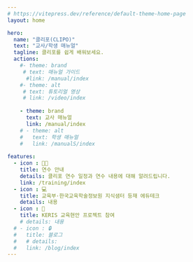 ```yaml
---
# https://vitepress.dev/reference/default-theme-home-page
layout: home

hero:
  name: "클리포(CLIPO)"
  text: "교사/학생 매뉴얼"
  tagline: 클리포를 쉽게 배워보세요.
  actions:
    #- theme: brand
     # text: 매뉴얼 가이드
      #link: /manual/index
    #- theme: alt
     # text: 튜토리얼 영상
     # link: /video/index
    
    - theme: brand
      text: 교사 매뉴얼
      link: /manual/index
    # - theme: alt
    #   text: 학생 매뉴얼
    #   link: /manualS/index
  
features:
  - icon : 🧑‍🏫
    title: 연수 안내
    details: 클리포 연수 일정과 연수 내용에 대해 알려드립니다.
    link: /training/index
  - icon : 💻
    title: 교육부·한국교육학술정보원 지식샘터 등재 에듀테크
    details: 내용
  - icon : 🧩
    title: KERIS 교육현안 프로젝트 참여
    # details: 내용
  # - icon : 🔒
  #   title: 블로그
  #   # details: 
  #   link: /blog/index
---
```


